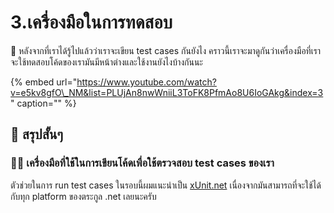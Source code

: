 # 3.เครื่องมือในการทดสอบ

💬 หลังจากที่เราได้รู้ไปแล้วว่าเราจะเขียน test cases กันยังไง คราวนี้เราจะมาดูกันว่าเครื่องมือที่เราจะใช้ทดสอบโค้ดของเรามันมีหน้าต่างและใช้งานยังไงบ้างกันนะ

{% embed url="https://www.youtube.com/watch?v=e5kv8gfO\_NM&list=PLUjAn8nwWniiL3ToFK8PfmAo8U6IoGAkg&index=3" caption="" %}

## 🎯 สรุปสั้นๆ

### 👨‍🚀 เครื่องมือที่ใช้ในการเขียนโค้ดเพื่อใช้ตรวจสอบ test cases ของเรา

ตัวช่วยในการ run test cases ในรอบนี้ผมแนะนำเป็น [xUnit.net](https://xunit.net/) เนื่องจากมันสามารถที่จะใช้ได้กับทุก platform ของตระกูล .net เลยนะครับ

